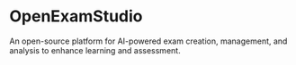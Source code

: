 # OpenExamStudio
An open-source platform for AI-powered exam creation, management, and analysis to enhance learning and assessment.
